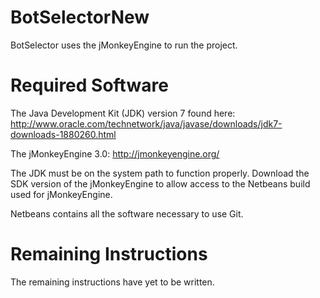 BotSelectorNew
==============

BotSelector uses the jMonkeyEngine to run the project.

Required Software
=================

The Java Development Kit (JDK) version 7 found here: 
http://www.oracle.com/technetwork/java/javase/downloads/jdk7-downloads-1880260.html

The jMonkeyEngine 3.0: 
http://jmonkeyengine.org/

The JDK must be on the system path to function properly. Download the SDK version of the jMonkeyEngine to allow access to the Netbeans build used for jMonkeyEngine.

Netbeans contains all the software necessary to use Git.

Remaining Instructions
======================

The remaining instructions have yet to be written.

